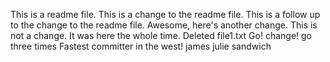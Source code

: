 This is a readme file.
This is a change to the readme file.
This is a follow up to the change to the readme file.
Awesome, here's another change.
This is not a change. It was here the whole time.
Deleted file1.txt
Go!
change!
go  
three times
Fastest committer in the west!
james
julie
sandwich
